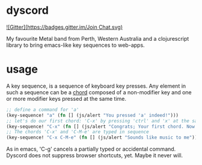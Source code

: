 dyscord
=======
[![Gitter](https://badges.gitter.im/Join Chat.svg)](https://gitter.im/AndreasKostler/dyscord?utm_source=badge&utm_medium=badge&utm_campaign=pr-badge&utm_content=badge)

My favourite Metal band from Perth, Western Australia and a clojurescript library to bring emacs-like key sequences to web-apps.

usage
=====

A key sequence, is a sequence of keyboard key presses. Any element in such a sequence can be a [chord](http://www.emacswiki.org/emacs/Chord) composed of a non-modifier key and one or more modifier keys pressed at the same time.

```clj
;; define a command for 'a'
(key-sequence! "a" (fn [] (js/alert "You pressed 'a' indeed!")))
;; let's do our first chord: 'C-x' by pressing 'ctrl' and 'x' at the same time.
(key-sequence! "C-x" (fn [] (js/alert "Congrats; Your first chord. Now let's get musical!")))
;; The chords 'C-x' and 'C-M-e' are typed in sequence
(key-sequence! "C-x C-M-e" (fn [] (js/alert "Sounds like music to me")))
```
As in emacs, 'C-g' cancels a partially typed or accidental command. Dyscord does not suppress browser shortcuts, yet. Maybe it never will. 
 





